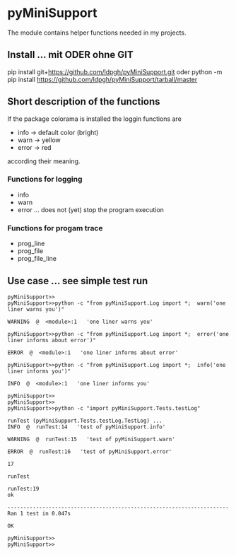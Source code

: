 # pyMiniSupport
The module contains helper functions needed in my projects.

## Install ... mit ODER ohne GIT
pip install git+https://github.com/ldpgh/pyMiniSupport.git        oder
python -m pip install https://github.com/ldpgh/pyMiniSupport/tarball/master

## Short description of the functions
If the package colorama is installed the loggin functions are
- info -> default color (bright)
- warn -> yellow
- error -> red

according their meaning.

### Functions for logging
* info
* warn
* error ... does not (yet) stop the program execution
### Functions for progam trace
* prog_line
* prog_file
* prog_file_line

## Use case ... see simple test run
```
pyMiniSupport>>
pyMiniSupport>>python -c "from pyMiniSupport.Log import *;  warn('one liner warns you')"

WARNING  @  <module>:1   'one liner warns you'

pyMiniSupport>>python -c "from pyMiniSupport.Log import *;  error('one liner informs about error')"

ERROR  @  <module>:1   'one liner informs about error'

pyMiniSupport>>python -c "from pyMiniSupport.Log import *;  info('one liner informs you')"

INFO  @  <module>:1   'one liner informs you'

pyMiniSupport>>
pyMiniSupport>>
pyMiniSupport>>python -c "import pyMiniSupport.Tests.testLog"

runTest (pyMiniSupport.Tests.testLog.TestLog) ...
INFO  @  runTest:14   'test of pyMiniSupport.info'

WARNING  @  runTest:15   'test of pyMiniSupport.warn'

ERROR  @  runTest:16   'test of pyMiniSupport.error'

17

runTest

runTest:19
ok

----------------------------------------------------------------------
Ran 1 test in 0.047s

OK

pyMiniSupport>>
pyMiniSupport>>
```
